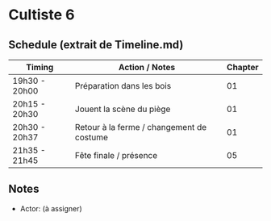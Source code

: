 # Cultiste 6

## Schedule (extrait de Timeline.md)

| Timing        | Action / Notes                            | Chapter |
| ------------- | ----------------------------------------- | ------- |
| 19h30 - 20h00 | Préparation dans les bois                 | 01      |
| 20h15 - 20h30 | Jouent la scène du piège                  | 01      |
| 20h30 - 20h37 | Retour à la ferme / changement de costume | 01      |
| 21h35 - 21h45 | Fête finale / présence                    | 05      |

## Notes

- Actor: (à assigner)
